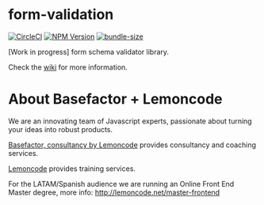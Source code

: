 # form-validation

[![CircleCI](https://badgen.net/github/status/Lemoncode/form-validation/master/ci?icon=circleci&label=circleci)](https://circleci.com/gh/Lemoncode/form-validation/tree/feature/#24-add-react-final-form-integration-examples)
[![NPM Version](https://badgen.net/npm/v/@lemoncode/form-validation?icon=npm&label=npm)](https://www.npmjs.com/package/@lemoncode/form-validation)
[![bundle-size](https://badgen.net/bundlephobia/min/@lemoncode/form-validation)](https://bundlephobia.com/result?p=@lemoncode/form-validation)

[Work in progress] form schema validator library.

Check the [wiki](https://github.com/Lemoncode/form-validator/wiki) for more information.


# About Basefactor + Lemoncode

We are an innovating team of Javascript experts, passionate about turning your ideas into robust products.

[Basefactor, consultancy by Lemoncode](http://www.basefactor.com) provides consultancy and coaching services.

[Lemoncode](http://lemoncode.net/services/en/#en-home) provides training services.

For the LATAM/Spanish audience we are running an Online Front End Master degree, more info: http://lemoncode.net/master-frontend
